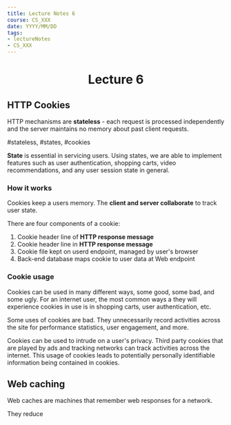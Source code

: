```yaml
---
title: Lecture Notes 6
course: CS_XXX
date: YYYY/MM/DD
tags: 
- lectureNotes
- CS_XXX
---
```


<center><h1>Lecture 6</h1></center>

## HTTP Cookies

HTTP mechanisms are **stateless** - each request is processed independently and the server maintains no memory about past client requests.

#stateless, #states, #cookies

**State** is essential in servicing users. Using states, we are able to implement features such as user authentication, shopping carts, video recommendations, and any user session state in general.

### How it works
Cookies keep a users memory. The **client and server collaborate** to track user state.

There are four components of a cookie:
1. Cookie header line of **HTTP response message**
2. Cookie header line in **HTTP response message**
3. Cookie file kept on userd endpoint, managed by user's browser
4. Back-end database maps cookie to user data at Web endpoint

### Cookie usage
Cookies can be used in many different ways, some good, some bad, and some ugly. For an internet user, the most common ways a they will experience cookies in use is in shopping carts, user authentication, etc.

Some uses of cookies are bad. They unnecessarily record activities across the site for performance statistics, user engagement, and more.

Cookies can be used to intrude on a user's privacy. Third party cookies that are played by ads and tracking networks can track activities across the internet. This usage of cookies leads to potentially personally identifiable information being contained in cookies.

## Web caching
Web caches are machines that remember web responses for a network.

They reduce 